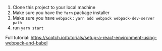 1. Clone this project to your local machine
2. Make sure you have the `Yarn` package installer
3. Make sure you have `webpack` : `yarn add webpack webpack-dev-server path`
4. run `yarn start`

Full tutorial:
https://scotch.io/tutorials/setup-a-react-environment-using-webpack-and-babel
